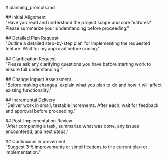 \# planning\_prompts.md

\#\# Initial Alignment  
"Have you read and understood the project scope and core features? Please summarize your understanding before proceeding."

\#\# Detailed Plan Request  
"Outline a detailed step-by-step plan for implementing the requested feature. Wait for my approval before coding."

\#\# Clarification Request  
"Please ask any clarifying questions you have before starting work to ensure full understanding."

\#\# Change Impact Assessment  
"Before making changes, explain what you plan to do and how it will affect existing functionality."

\#\# Incremental Delivery  
"Deliver work in small, testable increments. After each, wait for feedback and approval before proceeding."

\#\# Post-Implementation Review  
"After completing a task, summarize what was done, any issues encountered, and next steps."

\#\# Continuous Improvement  
"Suggest 3-5 improvements or simplifications to the current plan or implementation."  
